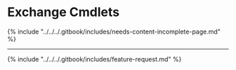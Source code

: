 # Exchange Cmdlets



{% include "../../../.gitbook/includes/needs-content-incomplete-page.md" %}

***

{% include "../../../.gitbook/includes/feature-request.md" %}

